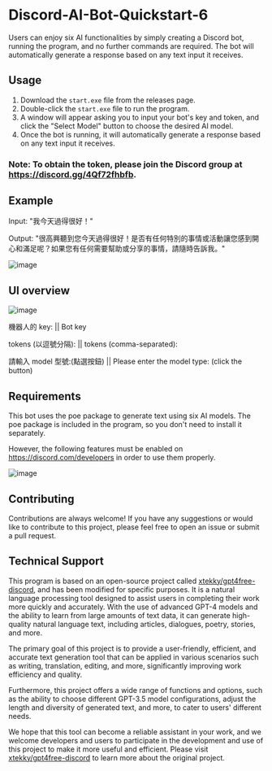 # Discord-AI-Bot-Quickstart-6
Users can enjoy six AI functionalities by simply creating a Discord bot, running the program, and no further commands are required. The bot will automatically generate a response based on any text input it receives.

## Usage

1. Download the `start.exe` file from the releases page.
2. Double-click the `start.exe` file to run the program.
3. A window will appear asking you to input your bot's key and token, and click the "Select Model" button to choose the desired AI model.
4. Once the bot is running, it will automatically generate a response based on any text input it receives.
### Note: To obtain the token, please join the Discord group at https://discord.gg/4Qf72fhbfb.

## Example

Input: "我今天過得很好！"

Output: "很高興聽到您今天過得很好！是否有任何特別的事情或活動讓您感到開心和滿足呢？如果您有任何需要幫助或分享的事情，請隨時告訴我。"

![image](https://github.com/zanooybg23/Discord-AI-Bot-Quickstart-6/assets/136266449/7c04222a-8fc2-4439-ad6e-39a85bf67a31)



## UI overview
![image](https://github.com/zanooybg23/fast_discord_gpt3/assets/136266449/027e4b07-9939-47ed-aedd-077ddd994644)

機器人的 key: || Bot key

tokens (以逗號分隔): || tokens (comma-separated):

請輸入 model 型號:(點選按鈕) || Please enter the model type: (click the button)


## Requirements

This bot uses the poe package to generate text using six AI models. The poe package is included in the program, so you don't need to install it separately.

However, the following features must be enabled on https://discord.com/developers in order to use them properly.

![image](https://github.com/zanooybg23/discord_gpt3/assets/136266449/7977a4dd-7933-4daf-9729-955332d25195)


## Contributing

Contributions are always welcome! If you have any suggestions or would like to contribute to this project, please feel free to open an issue or submit a pull request.



## Technical Support

This program is based on an open-source project called [xtekky/gpt4free-discord][1], and has been modified for specific purposes. It is a natural language processing tool designed to assist users in completing their work more quickly and accurately. With the use of advanced GPT-4 models and the ability to learn from large amounts of text data, it can generate high-quality natural language text, including articles, dialogues, poetry, stories, and more.

The primary goal of this project is to provide a user-friendly, efficient, and accurate text generation tool that can be applied in various scenarios such as writing, translation, editing, and more, significantly improving work efficiency and quality.

Furthermore, this project offers a wide range of functions and options, such as the ability to choose different GPT-3.5 model configurations, adjust the length and diversity of generated text, and more, to cater to users' different needs.

We hope that this tool can become a reliable assistant in your work, and we welcome developers and users to participate in the development and use of this project to make it more useful and efficient. Please visit [xtekky/gpt4free-discord][1] to learn more about the original project.

[1]: https://github.com/xtekky/gpt4free-discord
